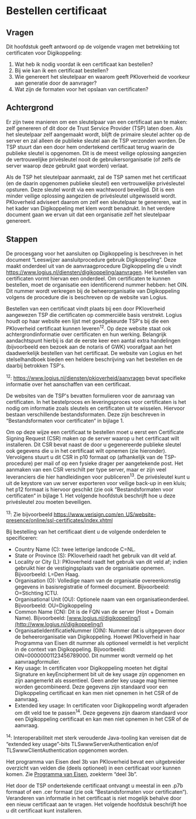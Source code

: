 # Bestellen certificaat

## Vragen

Dit hoofdstuk geeft antwoord op de volgende vragen met betrekking tot certificaten voor Digikoppeling:

1. Wat heb ik nodig voordat ik een certificaat kan bestellen?
2. Bij wie kan ik een certificaat bestellen?
3. Wie genereert het sleutelpaar en waarom geeft PKIoverheid de voorkeur aan generatie door de aanvrager?
4. Wat zijn de formaten voor het opslaan van certificaten?

## Achtergrond

Er zijn twee manieren om een sleutelpaar van een certificaat aan te maken: zelf genereren of dit door de Trust Service Provider (TSP) laten doen. Als het sleutelpaar zelf aangemaakt wordt, blijft de primaire sleutel achter op de server en zal alleen de publieke sleutel aan de TSP verzonden worden. De TSP stuurt dan een door hem ondertekend certificaat terug waarin de publieke sleutel is opgenomen. Dit is de meest veilige oplossing aangezien de vertrouwelijke privésleutel nooit de gebruikersorganisatie (of zelfs de server waarop deze gebruikt gaat worden) verlaat.

Als de TSP het sleutelpaar aanmaakt, zal de TSP samen met het certificaat (en de daarin opgenomen publieke sleutel) een vertrouwelijke privésleutel opsturen. Deze sleutel wordt via een wachtwoord beveiligd. Dit is een minder veilige oplossing aangezien de privésleutel uitgewisseld wordt. PKIoverheid adviseert daarom om zelf een sleutelpaar te genereren, wat in het kader van Digikoppeling met klem wordt benadrukt. In het verdere document gaan we ervan uit dat een organisatie zelf het sleutelpaar genereert.

## Stappen

De procesgang voor het aansluiten op Digikoppeling is beschreven in het document “Leeswijzer aansluitprocedure gebruik Digikoppeling”. Deze maakt onderdeel uit van de aanvraagprocedure Digikoppeling die u vindt https://www.logius.nl/diensten/digikoppeling/aanvragen. Het bestellen van certificaten vormt hiervan een onderdeel. Om certificaten te kunnen bestellen, moet de organisatie een identificerend nummer hebben: het OIN. Dit nummer wordt verkregen bij de beheerorganisatie van Digikoppeling volgens de procedure die is beschreven op de website van Logius.

Bestellen van een certificaat vindt plaats bij een door PKIoverheid aangewezen TSP die certificaten op commerciële basis verstrekt. Logius houdt op haar website een lijst met goedgekeurde TSP's bij die een PKIoverheid certificaat kunnen leveren<sup>12</sup>. Op deze website staat ook achtergrondinformatie over certificaten en hun werking. Belangrijk aandachtspunt hierbij is dat de eerste keer een aantal extra handelingen (bijvoorbeeld een bezoek aan de notaris of GWK) voorafgaat aan het daadwerkelijk bestellen van het certificaat. De website van Logius en het stelselhandboek bieden een heldere beschrijving van het bestellen en de daarbij betrokken TSP's.

<sup>12</sup>: https://www.logius.nl/diensten/pkioverheid/aanvragen bevat specifieke informatie over het aanschaffen van een certificaat.

De websites van de TSP's bevatten formulieren voor de aanvraag van certificaten. In het bestelproces en leveringsproces voor certificaten is het nodig om informatie zoals sleutels en certificaten uit te wisselen. Hiervoor bestaan verschillende bestandsformaten. Deze zijn beschreven in “Bestandsformaten voor certificaten“ in bijlage 1.

Om op deze wijze een certificaat te bestellen moet u eerst een Certificate Signing Request (CSR) maken op de server waarop u het certificaat wilt installeren. Dit CSR bevat naast de door u gegenereerde publieke sleutel ook gegevens die u in het certificaat wilt opnemen (zie hieronder). Vervolgens stuurt u dit CSR in p10 formaat op (afhankelijk van de TSP-procedure) per mail of op een fysieke drager per aangetekende post. Het aanmaken van een CSR verschilt per type server, maar er zijn veel leveranciers die hier handleidingen voor publiceren<sup>13</sup>. De privésleutel kunt u uit de keystore van uw server exporteren voor veilige back-up in een kluis; het p12 formaat is hiervoor geschikt (zie ook “Bestandsformaten voor certificaten“ in bijlage 1. Het volgende hoofdstuk beschrijft hoe u deze privésleutel zou moeten beveiligen.

<sup>13</sup>: Zie bijvoorbeeld https://www.verisign.com/en_US/website-presence/online/ssl-certificates/index.xhtml

Bij bestelling van het certificaat dient u de volgende onderdelen te specificeren:

- Country Name (C): twee letterige landcode C=NL.
- State or Province (S): PKIoverheid raadt het gebruik van dit veld af.
- Locality or City (L): PKIoverheid raadt het gebruik van dit veld af; indien gebruikt hier de vestigingsplaats van de organisatie opnemen. Bijvoorbeeld: L=Den Haag.
- Organisation (O): Volledige naam van de organisatie overeenkomstig gegevens in basisregistratie of formeel document. Bijvoorbeeld: O=Stichting ICTU.
- Organisational Unit (OU): Optionele naam van een organisatieonderdeel. Bijvoorbeeld: OU=Digikoppeling
- Common Name (CN): Dit is de FQN van de server (Host + Domain Name). Bijvoorbeeld: [www.logius.nl/digikoppeling/](http://www.logius.nl/digikoppeling/)
- OrganisatieIdentificatieNummer (OIN): Nummer dat is uitgegeven door de beheerorganisatie van Digikoppeling. Hoewel PKIoverheid in haar Programma van Eisen dit nummer als optioneel vermeldt is het verplicht in de context van Digikoppeling. Bijvoorbeeld: OIN=00000001123456789000. Dit nummer wordt vermeld op het aanvraagformulier.
- Key usage: In certificaten voor Digikoppeling moeten het digital Signature en keyEncipherment bit uit de key usage zijn opgenomen en zijn aangemerkt als essentieel. Geen ander key usage mag hiermee worden gecombineerd. Deze gegevens zijn standaard voor een Digikoppeling certificaat en kan men niet opnemen in het CSR of de aanvraag.
- Extended key usage: In certificaten voor Digikoppeling wordt afgeraden om dit veld toe te passen<sup>14</sup>. Deze gegevens zijn daarom standaard voor een Digikoppeling certificaat en kan men niet opnemen in het CSR of de aanvraag.

<sup>14</sup>: Interoperabiliteit met sterk verouderde Java-tooling kan vereisen dat de “extended key usage”-bits TLSwwwServerAuthentication en/of TLSwwwClientAuthentication opgenomen worden.

Het programma van Eisen deel 3b van PKIoverheid bevat een uitgebreider overzicht van velden die (deels optioneel) in een certificaat voor kunnen komen. Zie [Programma van Eisen](https://www.logius.nl/diensten/pkioverheid/aansluiten-als-tsp/programma-van-eisen), zoekterm “deel 3b”.

Het door de TSP ondertekende certificaat ontvangt u meestal in een .p7b formaat of een .cer formaat (zie ook “Bestandsformaten voor certificaten“). Veranderen van informatie in het certificaat is niet mogelijk behalve door een nieuw certificaat aan te vragen. Het volgende hoofdstuk beschrijft hoe u dit certificaat kunt installeren.

